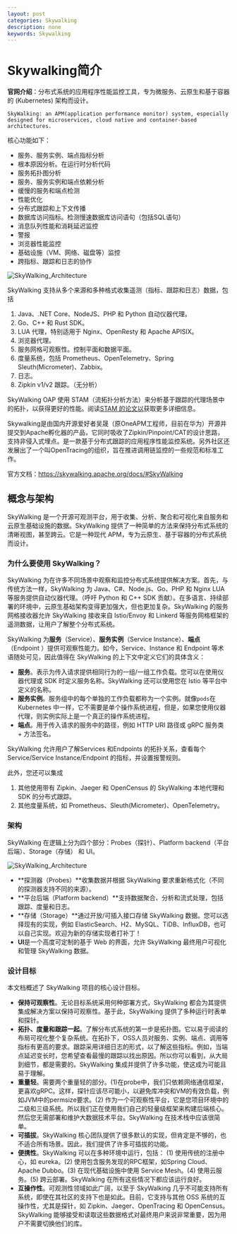 ```yaml
---
layout: post
categories: Skywalking
description: none
keywords: Skywalking
---
```

# Skywalking简介
**官网介绍**：分布式系统的应用程序性能监控工具，专为微服务、云原生和基于容器的 (Kubernetes) 架构而设计。

```
SkyWalking: an APM(application performance monitor) system, especially designed for microservices, cloud native and container-based architectures.
```


核心功能如下：

- 服务、服务实例、端点指标分析
- 根本原因分析。在运行时分析代码
- 服务拓扑图分析
- 服务、服务实例和端点依赖分析
- 缓慢的服务和端点检测
- 性能优化
- 分布式跟踪和上下文传播
- 数据库访问指标。检测慢速数据库访问语句（包括SQL语句）
- 消息队列性能和消耗延迟监控
- 警报
- 浏览器性能监控
- 基础设施（VM、网络、磁盘等）监控
- 跨指标、跟踪和日志的协作

![SkyWalking_Architecture](png\skywalking\SkyWalking简介.png)

SkyWalking 支持从多个来源和多种格式收集遥测（指标、跟踪和日志）数据，包括

1. Java、.NET Core、NodeJS、PHP 和 Python 自动仪器代理。
2. Go、C++ 和 Rust SDK。
3. LUA 代理，特别适用于 Nginx、OpenResty 和 Apache APISIX。
4. 浏览器代理。
5. 服务网格可观察性。控制平面和数据平面。
6. 度量系统，包括 Prometheus、OpenTelemetry、Spring Sleuth(Micrometer)、Zabbix。
7. 日志。
8. Zipkin v1/v2 跟踪。（无分析）

SkyWalking OAP 使用 STAM（流拓扑分析方法）来分析基于跟踪的代理场景中的拓扑，以获得更好的性能。阅读[STAM 的论文以](https://wu-sheng.github.io/STAM/)获取更多详细信息。

Skywalking是由国内开源爱好者吴晟（原OneAPM工程师，目前在华为）开源并提交到Apache孵化器的产品，它同时吸收了Zipkin/Pinpoint/CAT的设计思路，支持非侵入式埋点。是一款基于分布式跟踪的应用程序性能监控系统。另外社区还发展出了一个叫OpenTracing的组织，旨在推进调用链监控的一些规范和标准工作。

官方文档：https://skywalking.apache.org/docs/#SkyWalking

## 概念与架构

SkyWalking 是一个开源可观测平台，用于收集、分析、聚合和可视化来自服务和云原生基础设施的数据。SkyWalking 提供了一种简单的方法来保持分布式系统的清晰视图，甚至跨云。它是一种现代 APM，专为云原生、基于容器的分布式系统而设计。

### 为什么要使用 SkyWalking？

SkyWalking 为在许多不同场景中观察和监控分布式系统提供解决方案。首先，与传统方法一样，SkyWalking 为 Java、C#、Node.js、Go、PHP 和 Nginx LUA 等服务提供自动仪器代理。（呼吁 Python 和 C++ SDK 贡献）。在多语言、持续部署的环境中，云原生基础架构变得更加强大，但也更加复杂。SkyWalking 的服务网格接收器允许 SkyWalking 接收来自 Istio/Envoy 和 Linkerd 等服务网格框架的遥测数据，让用户了解整个分布式系统。

SkyWalking 为**服务**（Service）、**服务实例**（Service Instance）、**端点**（Endpoint ）提供可观察性能力。如今，Service、Instance 和 Endpoint 等术语随处可见，因此值得在 SkyWalking 的上下文中定义它们的具体含义：

- **服务**。表示为传入请求提供相同行为的一组/一组工作负载。您可以在使用仪器代理或 SDK 时定义服务名称。SkyWalking 还可以使用您在 Istio 等平台中定义的名称。
- **服务实例**。服务组中的每个单独的工作负载都称为一个实例。就像`pods`在 Kubernetes 中一样，它不需要是单个操作系统进程，但是，如果您使用仪器代理，则实例实际上是一个真正的操作系统进程。
- **端点**。用于传入请求的服务中的路径，例如 HTTP URI 路径或 gRPC 服务类 + 方法签名。

SkyWalking 允许用户了解Services 和Endpoints 的拓扑关系，查看每个Service/Service Instance/Endpoint 的指标，并设置报警规则。

此外，您还可以集成

1. 其他使用带有 Zipkin、Jaeger 和 OpenCensus 的 SkyWalking 本地代理和 SDK 的分布式跟踪。
2. 其他度量系统，如 Prometheus、Sleuth(Micrometer)、OpenTelemetry。

### 架构

SkyWalking 在逻辑上分为四个部分：Probes（探针）、Platform backend（平台后端）、Storage（存储） 和 UI。

![SkyWalking_Architecture](png\skywalking\SkyWalking架构图.png)

- **探测器（Probes）**收集数据并根据 SkyWalking 要求重新格式化（不同的探测器支持不同的来源）。
- **平台后端（Platform backend）**支持数据聚合、分析和流式处理，包括跟踪、度量和日志。
- **存储（Storage）**通过开放/可插入接口存储 SkyWalking 数据。您可以选择现有的实现，例如 ElasticSearch、H2、MySQL、TiDB、InfluxDB，也可以自己实现。欢迎为新的存储实现者打补丁！
- **UI**是一个高度可定制的基于 Web 的界面，允许 SkyWalking 最终用户可视化和管理 SkyWalking 数据。

### 设计目标

本文档概述了 SkyWalking 项目的核心设计目标。

- **保持可观察性**。无论目标系统采用何种部署方式，SkyWalking 都会为其提供集成解决方案以保持可观察性。基于此，SkyWalking 提供了多种运行时表单和探针。
- **拓扑、度量和跟踪一起**。了解分布式系统的第一步是拓扑图。它以易于阅读的布局可视化整个复杂系统。在拓扑下，OSS人员对服务、实例、端点、调用等指标有更高的要求。跟踪采用详细日志的形式，以了解这些指标。例如，当端点延迟变长时，您希望查看最慢的跟踪以找出原因。所以你可以看到，从大局到细节，都是需要的。SkyWalking 集成并提供了许多功能，使这成为可能且易于理解。
- **重量轻**。需要两个重量轻的部分。(1)在probe中，我们只依赖网络通信框架，更喜欢gRPC。这样，探针应该尽可能小，以避免库冲突和VM的有效负载，例如JVM中的permsize要求。(2) 作为一个可观察性平台，它是您项目环境中的二级和三级系统。所以我们正在使用我们自己的轻量级框架来构建后端核心。然后您无需部署和维护大数据技术平台。SkyWalking 在技术栈中应该很简单。
- **可插拔**。SkyWalking 核心团队提供了很多默认的实现，但肯定是不够的，也不适合所有场景。因此，我们提供了许多可插拔的功能。
- **便携性**。SkyWalking 可以在多种环境中运行，包括： (1) 使用传统的注册中心，如 eureka。(2) 使用包含服务发现的RPC框架，如Spring Cloud、Apache Dubbo。(3) 在现代基础设施中使用 Service Mesh。(4) 使用云服务。(5) 跨云部署。SkyWalking 在所有这些情况下都应该运行良好。
- **互操作性**。可观测性领域如此广阔，以至于 SkyWalking 几乎不可能支持所有系统，即使在其社区的支持下也是如此。目前，它支持与其他 OSS 系统的互操作性，尤其是探针，如 Zipkin、Jaeger、OpenTracing 和 OpenCensus。SkyWalking 能够接受和读取这些数据格式对最终用户来说非常重要，因为用户不需要切换他们的库。